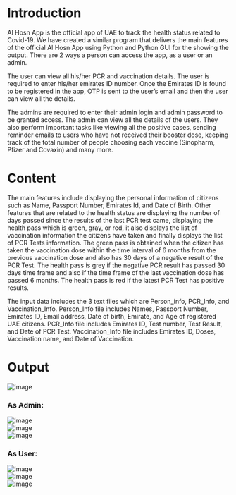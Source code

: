 # Introduction

Al Hosn App is the official app of UAE to track the health status related to Covid-19. We have created a similar program that delivers the main features of the official Al Hosn App using Python and Python GUI for the showing the output. There are 2 ways a person can access the app, as a user or an admin. 

The user can view all his/her PCR and vaccination details. The user is required to enter his/her emirates ID number. Once the Emirates ID is found to be registered in the app, OTP is sent to the user’s email and then the user can view all the details.

The admins are required to enter their admin login and admin password to be granted access. The admin can view all the details of the users. They also perform important tasks like viewing all the positive cases, sending reminder emails to users who have not received their booster dose, keeping track of the total number of people choosing each vaccine (Sinopharm, Pfizer and Covaxin) and many more.

# Content

The main features include displaying the personal information of citizens such as  Name, Passport Number, Emirates Id, and Date of Birth. Other features that are related to the health status are displaying the number of days passed since the results of the last PCR test came, displaying the health pass which is green, gray, or red, it also displays the list of vaccination information the citizens have taken and finally displays the list of PCR Tests information. The green pass is obtained when the citizen has taken the vaccination dose within the time interval of 6 months from the previous vaccination dose and also has 30 days of a negative result of the PCR Test. The health pass is grey if the negative PCR result has passed 30 days time frame and also if the time frame of the last vaccination dose has passed 6 months. The health pass is red if the latest PCR Test has positive results.

The input data includes the 3 text files which are Person_info, PCR_Info, and Vaccination_Info. Person_Info file includes Names, Passport Number, Emirates ID, Email address, Date of birth, Emirate, and Age of registered UAE citizens. PCR_Info file includes Emirates ID, Test number, Test Result, and Date of PCR Test.  Vaccination_Info file includes Emirates ID, Doses, Vaccination name, and Date of Vaccination.

# Output

![image](https://github.com/user-attachments/assets/cece1e76-2799-4a49-8821-a9c71d61c0d5)

### As Admin:

![image](https://github.com/user-attachments/assets/3e643f1c-3a20-4a81-bed8-9f73dee20559)<br/>
![image](https://github.com/user-attachments/assets/d765ba27-69ad-4e30-86ca-4c5ea2580431)<br/>
![image](https://github.com/user-attachments/assets/374018b5-b423-4543-828c-3ea52f0f5015)

### As User:

![image](https://github.com/user-attachments/assets/6e720a2a-a316-4581-9be7-4bf49501eefa)<br/>
![image](https://github.com/user-attachments/assets/7382177f-5d7e-42a3-af72-e655315f74b7)<br/>
![image](https://github.com/user-attachments/assets/7c0b436f-eeb0-4056-a79a-18a1d771d405)











